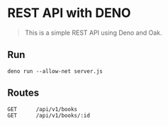 # REST API with DENO
> This is a simple REST API using Deno and Oak. 

## Run
```
deno run --allow-net server.js
```

## Routes
```
GET      /api/v1/books
GET      /api/v1/books/:id
